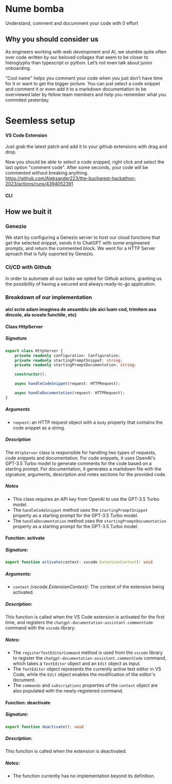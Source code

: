 # Nume bomba
Understand, comment and documment your code with 0 effort

## Why you should consider us
As engineers working with web development and AI, we stumble quite often over code written by our beloved collages that seem to be closer to hieroglyphs than typescript or python. Let’s not even talk about junior onboarding.

"Cool name" helps you comment your code when you just don't have time for it or want to get the bigger picture. 
You can just select a code snippet and comment it or even add it to a markdown documentation to be overviewed later by fellow team members and help you remember what you commited yesterday.

# Seemless setup
#### VS Code Extension
Just grab the latest patch and add it to your github extensions with drag and drop.

Now you should be able to select a code snipped, right click and select the last option "comment code". After some seconds, your code will be commented without breaking anything.
https://github.com/Aleksander223/the-bucharest-hackathon-2023/actions/runs/4394052391

#### CLI 

## How we buit it

### Genezio 
We start by configuring a Genezio server to host our cloud functions that get the selected snippet, sends it to ChatGPT with some engineered prompts, and return the commented block. We went for a HTTP Server aproach that is fully suported by Genezio.

### CI/CD with Github
In order to automate all our tasks we opted for Github actions, granting us the possibility of having a secured and always ready-to-go application.

### Breakdown of our implementation
#### aici scrie adam imaginea de ansamblu (de aici luam cod, trimitem asa dincolo, ala scoate functiile, etc)

#### Class HttpServer

##### Signature
```typescript
export class HttpServer {
    private readonly configuration: Configuration;
    private readonly startingPromptSnippet: string;
    private readonly startingPromptDocumentation: string;

    constructor();

    async handleCodeSnippet(request: HTTPRequest);

    async handleDocumentation(request: HTTPRequest);
}
```

##### Arguments
- `request`: an HTTP request object with a `body` property that contains the code snippet as a string.

##### Description
The `HttpServer` class is responsible for handling two types of requests, code snippets and documentation. For code snippets, it uses OpenAI's GPT-3.5 Turbo model to generate comments for the code based on a starting prompt. For documentation, it generates a markdown file with the signature, arguments, description and notes sections for the provided code.

##### Notes
- This class requires an API key from OpenAI to use the GPT-3.5 Turbo model.
- The `handleCodeSnippet` method uses the `startingPromptSnippet` property as a starting prompt for the GPT-3.5 Turbo model.
- The `handleDocumentation` method uses the `startingPromptDocumentation` property as a starting prompt for the GPT-3.5 Turbo model.

#### Function: activate

##### Signature:
```typescript
export function activate(context: vscode.ExtensionContext): void
```

##### Arguments:
- `context` _(vscode.ExtensionContext)_: The context of the extension being activated.

##### Description:
This function is called when the VS Code extension is activated for the first time, and registers the `chatgpt-documentation-assistant.commentCode` command with the `vscode` library.

##### Notes:
- The `registerTextEditorCommand` method is used from the `vscode` library to register the `chatgpt-documentation-assistant.commentCode` command, which takes a `TextEditor` object and an `Edit` object as input.
- The `TextEditor` object represents the currently active text editor in VS Code, while the `Edit` object enables the modification of the editor's document.
- The `commands` and `subscriptions` properties of the `context` object are also populated with the newly-registered command. 

#### Function: deactivate

##### Signature:
```typescript
export function deactivate(): void
```

##### Description:
This function is called when the extension is deactivated.

##### Notes:
- The function currently has no implementation beyond its definition.